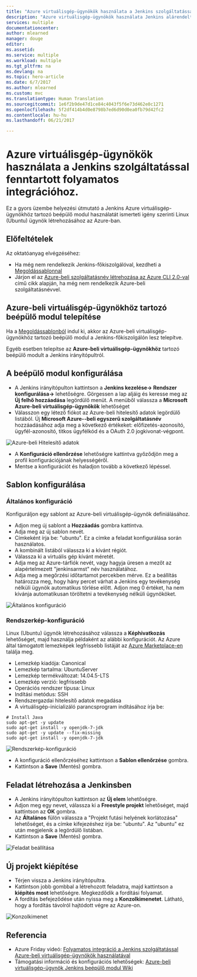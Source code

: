 ```yaml
---
title: "Azure virtuálisgép-ügynökök használata a Jenkins szolgáltatással fenntartott folyamatos integrációhoz."
description: "Azure virtuálisgép-ügynökök használata Jenkins alárendelt csomópontokként."
services: multiple
documentationcenter: 
author: mlearned
manager: douge
editor: 
ms.assetid: 
ms.service: multiple
ms.workload: multiple
ms.tgt_pltfrm: na
ms.devlang: na
ms.topic: hero-article
ms.date: 6/7/2017
ms.author: mlearned
ms.custom: mvc
ms.translationtype: Human Translation
ms.sourcegitcommit: 1e6f2b9de47d1ce84c4043f5f6e73d462e0c1271
ms.openlocfilehash: 5f2df414b4d0e8798b7ed6d90d0ea0fb79d42fc2
ms.contentlocale: hu-hu
ms.lasthandoff: 06/21/2017

---
```

# <a name="use-azure-vm-agents-for-continuous-integration-with-jenkins"></a>Azure virtuálisgép-ügynökök használata a Jenkins szolgáltatással fenntartott folyamatos integrációhoz.

Ez a gyors üzembe helyezési útmutató a Jenkins Azure virtuálisgép-ügynökhöz tartozó beépülő modul használatát ismerteti igény szerinti Linux (Ubuntu) ügynök létrehozásához az Azure-ban.

## <a name="prerequisites"></a>Előfeltételek

Az oktatóanyag elvégzéséhez:

* Ha még nem rendelkezik Jenkins-főkiszolgálóval, kezdheti a [Megoldássablonnal](install-jenkins-solution-template.md) 
* Járjon el az [Azure-beli szolgáltatásnév létrehozása az Azure CLI 2.0-val](https://docs.microsoft.com/en-us/cli/azure/create-an-azure-service-principal-azure-cli?toc=%2fazure%2fazure-resource-manager%2ftoc.json) című cikk alapján, ha még nem rendelkezik Azure-beli szolgáltatásnévvel.

## <a name="install-azure-vm-agents-plugin"></a>Azure-beli virtuálisgép-ügynökhöz tartozó beépülő modul telepítése

Ha a [Megoldássablonból](install-jenkins-solution-template.md) indul ki, akkor az Azure-beli virtuálisgép-ügynökhöz tartozó beépülő modul a Jenkins-főkiszolgálón lesz telepítve.

Egyéb esetben telepítse az **Azure-beli virtuálisgép-ügynökhöz** tartozó beépülő modult a Jenkins irányítópultról.

## <a name="configure-the-plugin"></a>A beépülő modul konfigurálása

* A Jenkins irányítópulton kattintson a **Jenkins kezelése-> Rendszer konfigurálása->** lehetőségre. Görgessen a lap aljáig és keresse meg az **Új felhő hozzáadása** legördülő menüt. A menüből válassza a **Microsoft Azure-beli virtuálisgép-ügynökök** lehetőséget
* Válasszon egy létező fiókot az Azure-beli hitelesítő adatok legördülő listából.  Új **Microsoft Azure--beli egyszerű szolgáltatásnév** hozzáadásához adja meg a következő értékeket: előfizetés-azonosító, ügyfél-azonosító, titkos ügyfélkód és a OAuth 2.0 jogkivonat-végpont.

![Azure-beli Hitelesítő adatok](./media/jenkins-azure-vm-agents/service-principal.png)

* A **Konfiguráció ellenőrzése** lehetőségre kattintva győződjön meg a profil konfigurációjának helyességéről.
* Mentse a konfigurációt és haladjon tovább a következő lépéssel.

## <a name="template-configuration"></a>Sablon konfigurálása

### <a name="general-configuration"></a>Általános konfiguráció
Konfiguráljon egy sablont az Azure-beli virtuálisgép-ügynök definiálásához. 

* Adjon meg új sablont a **Hozzáadás** gombra kattintva. 
* Adja meg az új sablon nevét. 
* Címkeként írja be: "ubuntu". Ez a címke a feladat konfigurálása során használatos.
* A kombinált listából válassza ki a kívánt régiót.
* Válassza ki a virtuális gép kívánt méretét.
* Adja meg az Azure-tárfiók nevét, vagy hagyja üresen a mezőt az alapértelmezett "jenkinsarmst" név használatához.
* Adja meg a megőrzési időtartamot percekben mérve. Ez a beállítás határozza meg, hogy hány percet várhat a Jenkins egy tevékenység nélküli ügynök automatikus törlése előtt. Adjon meg 0 értéket, ha nem kívánja automatikusan töröltetni a tevékenység nélküli ügynököket.

![Általános konfiguráció](./media/jenkins-azure-vm-agents/general-config.png)

### <a name="image-configuration"></a>Rendszerkép-konfiguráció

Linux (Ubuntu) ügynök létrehozásához válassza a **Képhivatkozás** lehetőséget, majd használja példaként az alábbi konfigurációt. Az Azure által támogatott lemezképek legfrissebb listáját az [Azure Marketplace-en](https://azuremarketplace.microsoft.com/en-us/marketplace/apps/category/compute?subcategories=virtual-machine-images&page=1) találja meg.

* Lemezkép kiadója: Canonical
* Lemezkép tartalma: UbuntuServer
* Lemezkép termékváltozat: 14.04.5-LTS
* Lemezkép verzió: legfrissebb
* Operációs rendszer típusa: Linux
* Indítási metódus: SSH
* Rendszergazdai hitelesítő adatok megadása
* A virtuálisgép-inicializáló parancsprogram indításához írja be:
```
# Install Java
sudo apt-get -y update
sudo apt-get install -y openjdk-7-jdk
sudo apt-get -y update --fix-missing
sudo apt-get install -y openjdk-7-jdk
```
![Rendszerkép-konfiguráció](./media/jenkins-azure-vm-agents/image-config.png)

* A konfiguráció ellenőrzéséhez kattintson a **Sablon ellenőrzése** gombra.
* Kattintson a **Save** (Mentés) gombra.

## <a name="create-a-job-in-jenkins"></a>Feladat létrehozása a Jenkinsben

* A Jenkins irányítópulton kattintson az **Új elem** lehetőségre. 
* Adjon meg egy nevet, válassza ki a **Freestyle projekt** lehetőséget, majd kattintson az **OK** gombra.
* Az **Általános** fülön válassza a "Projekt futási helyének korlátozása" lehetőséget, és a címke kifejezéshez írja be: "ubuntu". Az "ubuntu" ez után megjelenik a legördülő listában.
* Kattintson a **Save** (Mentés) gombra.

![Feladat beállítása](./media/jenkins-azure-vm-agents/job-config.png)

## <a name="build-your-new-project"></a>Új projekt kiépítése

* Térjen vissza a Jenkins irányítópultra.
* Kattintson jobb gombbal a létrehozott feladatra, majd kattintson a **kiépítés most** lehetőségre. Megkezdődik a fordítási folyamat. 
* A fordítás befejeződése után nyissa meg a **Konzolkimenetet**. Látható, hogy a fordítás távolról hajtódott végre az Azure-on.

![Konzolkimenet](./media/jenkins-azure-vm-agents/console-output.png)

## <a name="reference"></a>Referencia

* Azure Friday videó: [Folyamatos integráció a Jenkins szolgáltatással Azure-beli virtuálisgép-ügynökök használatával](https://channel9.msdn.com/Shows/Azure-Friday/Continuous-Integration-with-Jenkins-Using-Azure-VM-Agents)
* Támogatási információ és konfigurációs lehetőségek: [Azure-beli virtuálisgép-ügynök Jenkins beépülő modul Wiki](https://wiki.jenkins-ci.org/display/JENKINS/Azure+VM+Agents+Plugin) 


